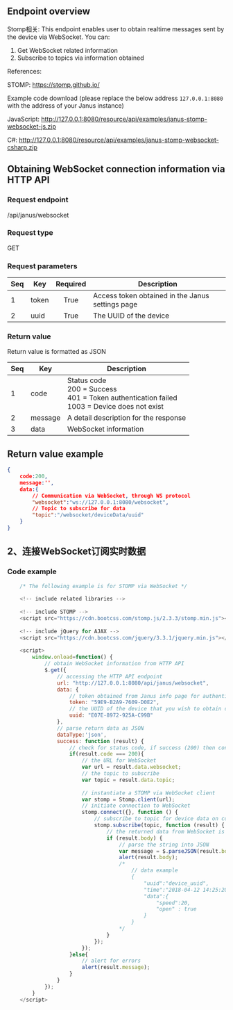 ## Endpoint overview

Stomp相关:
This endpoint enables user to obtain realtime messages sent by the device via WebSocket. You can:

1. Get WebSocket related information
2. Subscribe to topics via information obtained

References:

STOMP: <https://stomp.github.io/>

Example code download (please replace the below address `127.0.0.1:8080` with the address of your Janus instance)

JavaScript: http://127.0.0.1:8080/resource/api/examples/janus-stomp-websocket-js.zip

C#: http://127.0.0.1:8080/resource/api/examples/janus-stomp-websocket-csharp.zip

## Obtaining WebSocket connection information via HTTP API

### Request endpoint

/api/janus/websocket

### Request type

GET

### Request parameters

Seq | Key   | Required | Description
--- | ----- | :------: | ------------------------------------------
1   | token | True     | Access token obtained in the Janus settings page
2   | uuid  | True     | The UUID of the device

### Return value

Return value is formatted as JSON

Seq | Key     | Description
--- | ------- | -----------------------------------------------------------------------------------------------------
1   | code    | Status code<br>200 = Success<br/>401 = Token authentication failed<br/>1003 = Device does not exist
2   | message | A detail description for the response
3   | data    | WebSocket information

## Return value example

``` JSON
{
    code:200,
    message:'',
    data:{
        // Communication via WebSocket, through WS protocol
        "websocket":"ws://127.0.0.1:8080/websocket",
        // Topic to subscribe for data
        "topic":"/websocket/deviceData/uuid"
    }
}
```

## 2、连接WebSocket订阅实时数据

### Code example

``` JavaScript
    /* The following example is for STOMP via WebSocket */
    
    <!-- include related libraries -->
    
    <!-- include STOMP -->
    <script src="https://cdn.bootcss.com/stomp.js/2.3.3/stomp.min.js"></script>
    
    <!-- include jQuery for AJAX -->
    <script src="https://cdn.bootcss.com/jquery/3.3.1/jquery.min.js"></script>
    
    <script>
        window.onload=function() {
            // obtain WebSocket information from HTTP API
            $.get({
                // accessing the HTTP API endpoint
                url: "http://127.0.0.1:8080/api/janus/websocket",
                data: {
                    // token obtained from Janus info page for authentication
                    token: "59E9-B2A9-7609-D0E2",
                    // the UUID of the device that you wish to obtain data from
                    uuid: "E07E-8972-925A-C99B"
                },
                // parse return data as JSON
                dataType:'json',
                success: function (result) {
                    // check for status code, if success (200) then continue
                    if(result.code === 200){
                        // the URL for WebSocket
                        var url = result.data.websocket;
                        // the topic to subscribe
                        var topic = result.data.topic;
    
                        // instantiate a STOMP via WebSocket client
                        var stomp = Stomp.client(url);
                        // initiate connection to WebSocket
                        stomp.connect({}, function () {
                            // subscribe to topic for device data on connection success
                            stomp.subscribe(topic, function (result) {
                                // the returned data from WebSocket is a string
                                if (result.body) {
                                    // parse the string into JSON
                                    var message = $.parseJSON(result.body);
                                    alert(result.body);
                                    /*
                                        // data example
                                        {
                                            "uuid":"device_uuid",
                                            "time":"2018-04-12 14:25:20:34",
                                            "data":{
                                                "speed":20,
                                                "open" : true
                                            }
                                        }
                                    */
                                }
                            });
                        });
                    }else{
                        // alert for errors
                        alert(result.message);
                    }
                }
            });
        }
    </script>
```